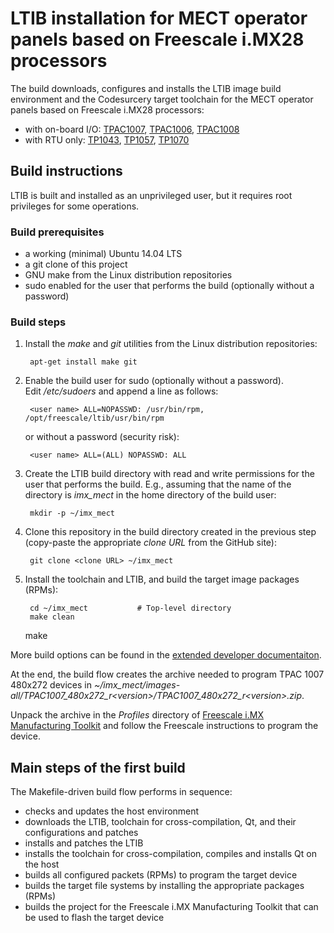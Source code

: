 # LTIB installation for MECT operator panels based on Freescale i.MX28 processors

The build downloads, configures and installs the LTIB image build environment and the Codesurcery target toolchain for the MECT operator panels based on Freescale i.MX28 processors:

- with on-board I/O:
[TPAC1007](http://www.mect.it/en/products/control-and-automation/operator-panels-with-plcpac/tpac1007/),
[TPAC1006](http://www.mect.it/en/products/control-and-automation/operator-panels-with-plcpac/tpac1006/),
[TPAC1008](http://www.mect.it/en/products/control-and-automation/operator-panels-with-plcpac/tpac1008/)
- with RTU only:
[TP1043](http://www.mect.it/en/products/control-and-automation/operator-panels/tp1043/),
[TP1057](http://www.mect.it/en/products/control-and-automation/operator-panels/tp1057/),
[TP1070](http://www.mect.it/en/products/control-and-automation/operator-panels/tp1070/)

## Build instructions

LTIB is built and installed as an unprivileged user, but it requires root privileges for some operations.

### Build prerequisites

- a working (minimal) Ubuntu 14.04 LTS
- a git clone of this project
- GNU make from the Linux distribution repositories
- sudo enabled for the user that performs the build (optionally without a password)

### Build steps

1. Install the *make* and *git* utilities from the Linux distribution repositories:

        apt-get install make git

1. Enable the build user for sudo (optionally without a password).  
   Edit */etc/sudoers* and append a line as follows:

        <user name> ALL=NOPASSWD: /usr/bin/rpm, /opt/freescale/ltib/usr/bin/rpm

   or without a password (security risk):

        <user name> ALL=(ALL) NOPASSWD: ALL

1. Create the LTIB build directory with read and write permissions for the user that performs the build. E.g., assuming that the name of the directory is *imx_mect* in the home directory of the build user:

        mkdir -p ~/imx_mect

1. Clone this repository in the build directory created in the previous step (copy-paste the appropriate *clone URL* from the GitHub site):

        git clone <clone URL> ~/imx_mect

1. Install the toolchain and LTIB, and build the target image packages (RPMs):

        cd ~/imx_mect           # Top-level directory
        make clean
	make

More build options can be found in the [extended developer documentaiton](https://github.com/MECTsrl/imx_mect/wiki).

At the end, the build flow creates the archive needed to program TPAC 1007 480x272 devices in *~/imx_mect/images-all/TPAC1007_480x272_r\<version\>/TPAC1007_480x272_r\<version\>.zip*.

Unpack the archive in the *Profiles* directory of [Freescale i.MX Manufacturing Toolkit](https://www.freescale.com/webapp/sps/download/license.jsp?colCode=IMX_MFG_TOOL) and follow the Freescale instructions to program the device.

## Main steps of the first build

The Makefile-driven build flow performs in sequence:

- checks and updates the host environment
- downloads the LTIB, toolchain for cross-compilation, Qt, and their configurations and patches
- installs and patches the LTIB
- installs the toolchain for cross-compilation, compiles and installs Qt on the host
- builds all configured packets (RPMs) to program the target device
- builds the target file systems by installing the appropriate packages (RPMs)
- builds the project for the Freescale i.MX Manufacturing Toolkit that can be used to flash the target device
